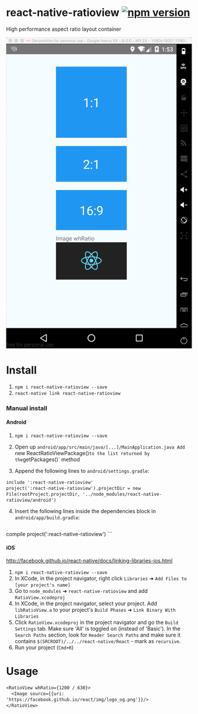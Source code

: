# react-native-ratioview [![npm version](https://badge.fury.io/js/react-native-ratioview.svg)](https://badge.fury.io/js/react-native-ratioview)
High performance aspect ratio layout container

![](https://github.com/yinhangfeng/react-native-ratioview/blob/master/images/image.png?raw=true)

# Install
1. `npm i react-native-ratioview --save`
2. `react-native link react-native-ratioview`

### Manual install
#### Android
1. `npm i react-native-ratioview --save`
2. Open up `android/app/src/main/java/[...]/MainApplication.java
Add `new ReactRatioViewPackage()` to the list returned by the `getPackages()` method

3. Append the following lines to `android/settings.gradle`:

  ```
  include ':react-native-ratioview'
  project(':react-native-ratioview').projectDir = new File(rootProject.projectDir, '../node_modules/react-native-ratioview/android')
  ```

4. Insert the following lines inside the dependencies block in `android/app/build.gradle`:

	```
  compile project(':react-native-ratioview')
	```

#### iOS
http://facebook.github.io/react-native/docs/linking-libraries-ios.html
1. `npm i react-native-ratioview --save`
2. In XCode, in the project navigator, right click `Libraries` ➜ `Add Files to [your project's name]`
3. Go to `node_modules` ➜ `react-native-ratioview` and add `RatioView.xcodeproj`
4. In XCode, in the project navigator, select your project. Add `libRatioView.a` to your project's `Build Phases` ➜ `Link Binary With Libraries`
5. Click `RatioView.xcodeproj` in the project navigator and go the `Build Settings` tab. Make sure 'All' is toggled on (instead of 'Basic'). In the `Search Paths` section, look for `Header Search Paths` and make sure it contains `$(SRCROOT)/../../react-native/React` - mark as `recursive`.
5. Run your project (`Cmd+R`)


# Usage
```
<RatioView whRatio={1200 / 630}>
  <Image source={{uri: 'https://facebook.github.io/react/img/logo_og.png'}}/>
</RatioView>
```
